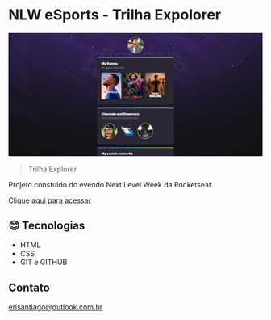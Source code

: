  # NLW eSports - Trilha Expolorer

 ![preview](./.github/preview.png)

 > Trilha Explorer

 Projeto constuido do evendo Next Level Week da Rocketseat.

 [Clique aqui para acessar](https://erisant.github.io/NLW/)
 ## 😊 Tecnologias 

 - HTML
 - CSS
 - GIT e GITHUB
 
 ## Contato
 
 erisantiago@outlook.com.br